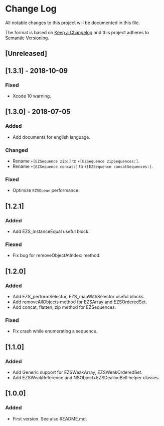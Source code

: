 
# Change Log

All notable changes to this project will be documented in this file.

The format is based on [Keep a Changelog](http://keepachangelog.com/en/1.0.0/)
and this project adheres to [Semantic Versioning](http://semver.org/spec/v2.0.0.html).

## [Unreleased]

## [1.3.1] - 2018-10-09

### Fixed

- Xcode 10 warning.

## [1.3.0] - 2018-07-05

### Added

- Add documents for english language.

### Changed

- Rename `+[EZSequence zip:]`  to `+[EZSequence zipSequences:]`.
- Rename `+[EZSequence concat:]` to `+[EZSequence concatSequences:]`.

### Fixed

- Optimize `EZSQueue` performance.

## [1.2.1]

### Added

- Add EZS_instanceEqual useful block.

### Fiexed

- Fix bug for removeObjectAtIndex: method.

## [1.2.0]

### Added

- Add EZS_performSelector, EZS_mapWithSelector useful blocks.
- Add removeAllObjects method for EZSArray and EZSOrderedSet.
- Add concat, flatten, zip method for EZSequences.

### Fixed

- Fix crash while enumerating a sequence.

## [1.1.0] 

### Added

- Add Generic support for EZSWeakArray, EZSWeakOrderedSet.
- Add EZSWeakReference and NSObject+EZSDeallocBell helper classes.

## [1.0.0]

### Added

- First version. See also README.md.
